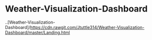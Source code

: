 # Weather-Visualization-Dashboard

..[Weather-Visualization-Dashboard]/https://cdn.rawgit.com/Jtuttle314/Weather-Visualization-Dashboard/master/Landing.html
